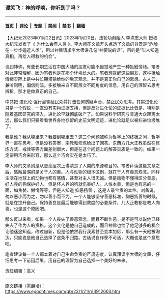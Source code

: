 ### 谭笑飞：神的呼唤，你听到了吗？

---

#### [首页](../../../..?n13912603) &nbsp;|&nbsp; [评论](../../../../../epoch-comment?n13912603) &nbsp;|&nbsp; [专题](../../../../../epoch-special?n13912603) &nbsp;|&nbsp; [禁闻](../../../../../epoch-news?n13912603) &nbsp;|&nbsp; [禁书](../../../../../books?n13912603) &nbsp;|&nbsp; [翻墙](https://github.com/gfw-breaker/nogfw/blob/master/README.md?n13912603)


<div class="post_content" id="artbody" itemprop="articleBody">
 <!-- article content begin -->
 <p>
  【大纪元2023年01月22日讯】2023年1月20日，法轮功创始人
  <ok href="https://www.epochtimes.com/gb/tag/%E6%9D%8E%E6%B4%AA%E5%BF%97%E5%A4%A7%E5%B8%88.html">
   李洪志大师
  </ok>
  授权大纪元发表了《
  <ok href="https://www.epochtimes.com/gb/tag/%E4%B8%BA%E4%BB%80%E4%B9%88%E4%BC%9A%E6%9C%89%E4%BA%BA%E7%B1%BB.html">
   为什么会有人类
  </ok>
  》。李大师在文章开头点透了文章的背景是“危险在一步步逼近人类”，所以神佛请求李大师讲几句“神要说的话”，目的是“叫人知道真相，再给人得救的机会”。
 </p>
 <p>
  谈到神佛，有些长期生活在中国大陆的朋友可能不自觉地产生一种抵触情绪。笔者对此非常理解，因为笔者也是在那个环境长大的。笔者想提醒这些朋友，这种抵触情绪实际上是中共长期灌输给你的后天观念，并不是真正你自己的思想。古人云，兼听则明，偏信则暗。多接触来自不同层次不同角度的信息，用自己的理智去思考辨析，那才是你真正的自己。
 </p>
 <p>
  中共把
  <ok href="https://www.epochtimes.com/gb/tag/%E8%BF%9B%E5%8C%96%E8%AE%BA.html">
   进化论
  </ok>
  强行灌输给民众并打击任何质疑声音、禁止民众思考。其实进化论只是一个假说，一直没有实物证据支持，但是反对进化论的证据比比皆是，特别是随着基因研究的深入，进化论早就彻底破产了。如果说科学研究与普通大众距离太远，那么我们只要看看世界各地存留的史前文明遗迹，进化论就足以被扫进垃圾堆了。
 </p>
 <p>
  我是谁？我从哪里来？我要到哪里去？这三个问题被称为哲学上的终极之问，哲学界一直在思考，但是没有答案，宗教和修炼给出了回答。东西方几大正教虽然在修炼方式、戒律等等方面差别很大，但是在这个问题上的解答实质是一致的。如果一定要用巧合来形容，那么这个巧合实在是太巧了。
 </p>
 <p>
  李大师的文章则是从更高层次上讲清楚了人类的来源和目的。笔者拜读这篇文章之后，感触最深的是关于人的善。人与动物的根本区别，就在于人有善恶观念。同样生活在地球上的动物也都有感情，甚至对主人很忠诚。但是动物不懂得区分善恶，好人养的狗保护好人，但是坏人养的狗就伤害好人。人性本善，但是也有恶的一面，如贪婪、懒惰等等，但是人知道
  <ok href="https://www.epochtimes.com/gb/tag/%E6%8A%91%E6%81%B6%E6%89%AC%E5%96%84.html">
   抑恶扬善
  </ok>
  ，这是人最宝贵的本性。刘备说，勿以恶小而为之，勿以善小而不为。一个人能够坚守善恶标准，抑恶扬善的时候，就是在提升自己。保持善良是最后能够得到救度的必要条件，几大正教都是教人向善，也是这个原因吧。
 </p>
 <p>
  那么反过来看，如果一个人丧失了善恶观念，而且不断作恶，是不是可以说他已经失去了作为人的资格。这个变化是他自己造成的，而且神佛也给了他足够多的机会让他迷途知返，改过自新，但是他依然我行我素甚至变本加厉，那么有一天他被淘汰，只能说是他自己选择了这条不归路。古话说自作孽不可活，大概也是这个意思吧。
 </p>
 <p>
  笔者建议每一个人都本着对自己生命负责的严肃态度，认真拜读李大师的文章，仔细思考一下前因后果，用自己的理智为自己选择一个美好的未来。
 </p>
 <p>
  责任编辑：高义
 </p>
 <!-- article content end -->
 <div id="below_article_ad">
 </div>
</div>


---

原文链接（需翻墙）：https://www.epochtimes.com/gb/23/1/21/n13912603.htm